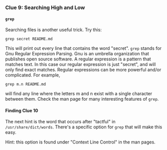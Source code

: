### Clue 9: Searching High and Low ###

#### `grep` ####

Searching files is another useful trick. Try this:

    grep secret README.md
    
This will print out every line that contains the word "secret". `grep` stands 
for Gnu Regular Expression Parsing. Gnu is an umbrella organization that 
publishes open source software. A regular expression is a pattern that matches
text. In this case our regular expression is just "secret", and will only find
exact matches. Regular expressions can be more powerful and/or complicated. For
example,

    grep m.n README.md
    
will find any line where the letters m and n exist with a single character
between them. Check the man page for many interesting features of `grep`.

#### Finding Clue 10 ####

The next hint is the word that occurs after "tactful" in 
`/usr/share/dict/words`. There's a specific option for `grep` that will make
this easy.

Hint: this option is found under "Context Line Control" in the man pages.